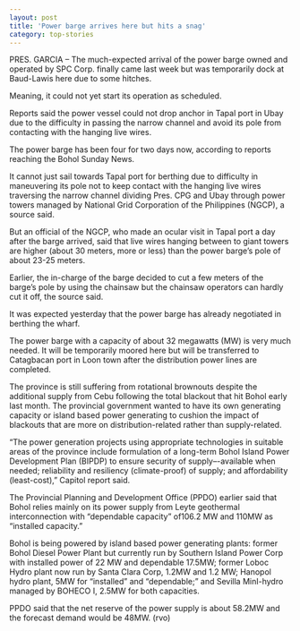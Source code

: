 ```yaml
---
layout: post
title: 'Power barge arrives here but hits a snag'
category: top-stories
---
```


PRES. GARCIA – The much-expected arrival of the power barge owned and operated by SPC Corp. finally came last week but was temporarily dock at Baud-Lawis here due to some hitches.

Meaning, it could not yet start its operation as scheduled.

Reports said the power vessel could not drop anchor in Tapal port in Ubay due to the difficulty in passing the narrow channel and avoid its pole from contacting with the hanging live wires.   

The power barge has been four for two days now, according to reports reaching the Bohol Sunday News.

It cannot just sail towards Tapal port for berthing due to difficulty in maneuvering its pole not to keep contact with the hanging live wires traversing the narrow channel dividing Pres. CPG and Ubay through power towers managed by National Grid Corporation of the Philippines (NGCP), a source said.

But an official of the NGCP, who made an ocular visit in Tapal port a day after the barge arrived, said that live wires hanging between to giant towers are higher (about 30 meters, more or less) than the power barge’s pole of about 23-25 meters.

Earlier, the in-charge of the barge decided to cut a few meters of the barge’s pole by using the chainsaw but the chainsaw operators can hardly cut it off, the source said.

It was expected yesterday that the power barge has already negotiated in berthing the wharf.

The power barge with a capacity of about 32 megawatts (MW) is very much needed. It will be temporarily moored here but will be transferred to Catagbacan port in Loon town after the distribution power lines are completed.

The province is still suffering from rotational brownouts despite the additional supply from Cebu following the total blackout that hit Bohol early last month.
The provincial government wanted to have its own generating capacity or island based power generating to cushion the impact of blackouts that are more on distribution-related rather than supply-related. 

“The power generation projects using appropriate technologies in suitable areas of the province include formulation of a long-term Bohol Island Power Development Plan (BIPDP) to ensure security of supply–-available when needed; reliability and resiliency (climate-proof) of supply; and affordability (least-cost),” Capitol report said.

The Provincial Planning and Development Office (PPDO) earlier said that Bohol relies mainly on its power supply from Leyte geothermal interconnection with “dependable capacity” of106.2 MW and 110MW as “installed capacity.”

Bohol is being powered by island based power generating plants: former Bohol Diesel Power Plant but currently run by Southern Island Power Corp with installed power of 22 MW and dependable 17.5MW; former Loboc Hydro plant now run by Santa Clara Corp, 1.2MW and 1.2 MW; Hanopol hydro plant, 5MW for “installed” and “dependable;” and Sevilla MinI-hydro managed by BOHECO I, 2.5MW for both capacities.

PPDO said that the net reserve of the power supply is about 58.2MW and the forecast demand would be 48MW. (rvo)
 
 